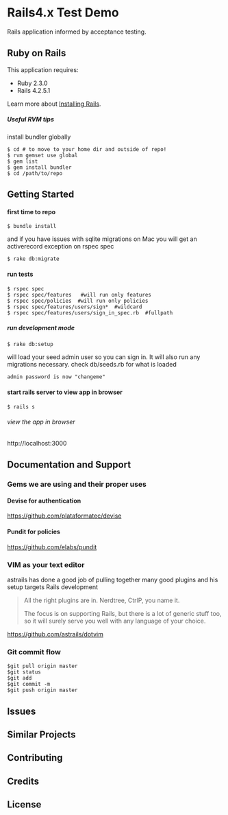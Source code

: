 Rails4.x Test Demo
================

Rails application informed by acceptance testing.

Ruby on Rails
-------------

This application requires:

- Ruby 2.3.0
- Rails 4.2.5.1

Learn more about [Installing Rails](http://railsapps.github.io/installing-rails.html).


##### Useful RVM tips


install bundler globally

    $ cd # to move to your home dir and outside of repo!
    $ rvm gemset use global
    $ gem list
    $ gem install bundler
    $ cd /path/to/repo



Getting Started
---------------
#### first time to repo

    $ bundle install

and if you have issues with sqlite migrations on Mac you will get an activerecord exception on rspec spec

    $ rake db:migrate


#### run tests

    $ rspec spec
    $ rspec spec/features   #will run only features
    $ rspec spec/policies  #will run only policies
    $ rspec spec/features/users/sign*  #wildcard
    $ rspec spec/features/users/sign_in_spec.rb  #fullpath


##### run development mode

    $ rake db:setup

will load your seed admin user so you can sign in. It will also run any migrations necessary. check db/seeds.rb for what is loaded

    admin password is now "changeme"

#### start rails server to view app in browser

    $ rails s


###### view the app in browser

http://localhost:3000



Documentation and Support
-------------------------

### Gems we are using and their proper uses


#### Devise for authentication


https://github.com/plataformatec/devise


#### Pundit for policies


https://github.com/elabs/pundit




### VIM as your text editor

astrails has done a good job of pulling together many good plugins and his setup targets Rails development

> All the right plugins are in. Nerdtree, CtrlP, you name it.
>
>   The focus is on supporting Rails, but there is a lot of generic stuff too, so it will surely serve you well with any language of your choice.

https://github.com/astrails/dotvim

### Git commit flow
    $git pull origin master
    $git status
    $git add
    $git commit -m
    $git push origin master


Issues
-------------

Similar Projects
----------------

Contributing
------------

Credits
-------

License
-------
